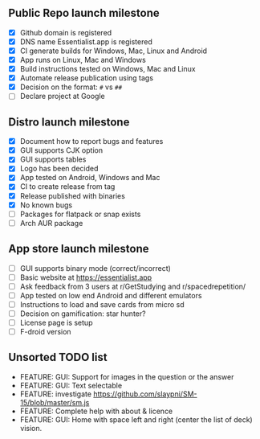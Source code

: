 ## Public Repo launch milestone

-   [x] Github domain is registered
-   [x] DNS name Essentialist.app is registered
-   [x] CI generate builds for Windows, Mac, Linux and Android
-   [x] App runs on Linux, Mac and Windows
-   [x] Build instructions tested on Windows, Mac and Linux
-   [x] Automate release publication using tags
-   [x] Decision on the format: `#` vs `##`
-   [ ] Declare project at Google

## Distro launch milestone

-   [x] Document how to report bugs and features
-   [x] GUI supports CJK option
-   [x] GUI supports tables
-   [x] Logo has been decided
-   [x] App tested on Android, Windows and Mac
-   [x] CI to create release from tag
-   [x] Release published with binaries
-   [x] No known bugs
-   [ ] Packages for flatpack or snap exists
-   [ ] Arch AUR package

## App store launch milestone

-   [ ] GUI supports binary mode (correct/incorrect)
-   [ ] Basic website at <https://essentialist.app>
-   [ ] Ask feedback from 3 users at r/GetStudying and r/spacedrepetition/
-   [ ] App tested on low end Android and different emulators
-   [ ] Instructions to load and save cards from micro sd
-   [ ] Decision on gamification: star hunter?
-   [ ] License page is setup
-   [ ] F-droid version

## Unsorted TODO list

-   FEATURE: GUI: Support for images in the question or the answer
-   FEATURE: GUI: Text selectable
-   FEATURE: investigate <https://github.com/slaypni/SM-15/blob/master/sm.js>
-   FEATURE: Complete help with about & licence
-   FEATURE: GUI: Home with space left and right (center the list of deck)
    vision.
